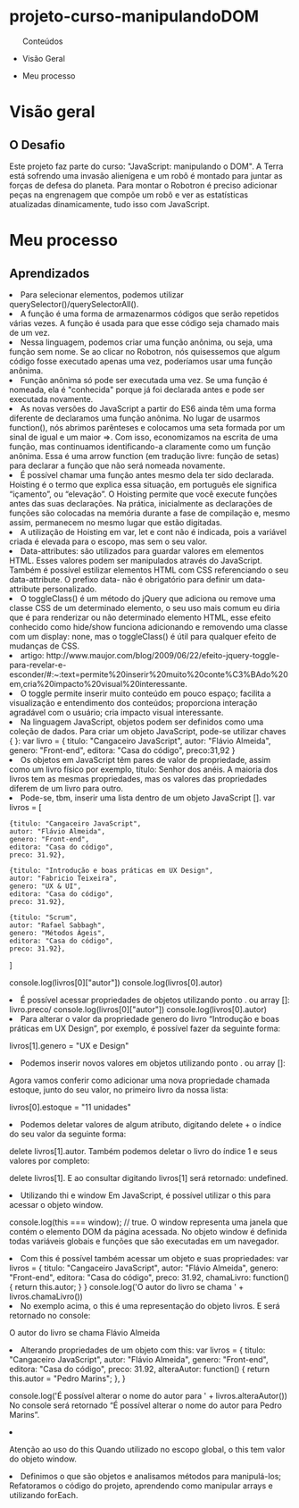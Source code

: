<h1> projeto-curso-manipulandoDOM </h1>

<ul>Conteúdos
  <li><p>Visão Geral</p></li> 
    <li><p>Meu processo</p></li>
  
  </ul>

<h1>Visão geral</>

   <h2>O Desafio</h2>
  <p>Este projeto faz parte do curso: "JavaScript: manipulando o DOM". A Terra está sofrendo uma invasão alienígena e um robô é montado para juntar as forças de defesa do planeta. Para montar o Robotron é preciso adicionar peças na engrenagem que compõe um robô e ver as estatísticas atualizadas dinamicamente, tudo isso com JavaScript. </p>
  
 
<h1>Meu processo</>
  <h2>Aprendizados</h2>


  <li>Para selecionar elementos, podemos utilizar querySelector()/querySelectorAll().</li>
  <li>A função é uma forma de armazenarmos códigos que serão repetidos várias vezes. A função é usada para que esse código seja chamado mais de um vez.</li>
  <li>Nessa linguagem, podemos criar uma função anônima, ou seja, uma função sem nome. Se ao clicar no Robotron, nós quisessemos que algum código fosse executado apenas uma vez, poderíamos usar uma função anônima.</li>
  <li>Função anônima só pode ser executada uma vez. Se uma função é nomeada, ela é "conhecida" porque já foi declarada antes e pode ser executada novamente.</li>
  <li>As novas versões do JavaScript a partir do ES6 ainda têm uma forma diferente de declaramos uma função anônima. No lugar de usarmos function(), nós abrimos parênteses e colocamos uma seta formada por um sinal de igual e um maior =>. Com isso, economizamos na escrita de uma função, mas continuamos identificando-a claramente como um função anônima. Essa é uma arrow function (em tradução livre: função de setas) para declarar a função que não será nomeada novamente.</li>
  <li>É possível chamar uma função  antes mesmo dela ter sido declarada. Hoisting é o termo que explica essa situação, em português ele significa “içamento”, ou “elevação”. O Hoisting permite que você execute funções antes das suas declarações. Na prática, inicialmente as declarações de funções são colocadas na memória durante a fase de compilação e, mesmo assim, permanecem no mesmo lugar que estão digitadas.</li>
  <li>A utilização de Hoisting em var, let e cont não é indicada, pois a variável criada é elevada para o escopo, mas sem o seu valor.</li>
  <li>Data-attributes: são utilizados para guardar valores em elementos HTML. Esses valores podem ser manipulados através do JavaScript. Também é possível estilizar elementos HTML com CSS referenciando o seu data-attribute. O prefixo data- não é obrigatório para definir um data-attribute personalizado.</li>
  <li>O toggleClass() é um método do jQuery que adiciona ou remove uma classe CSS de um determinado elemento, o seu uso mais comum eu diria que é para renderizar ou não determinado elemento HTML, esse efeito conhecido como hide/show funciona adicionando e removendo uma classe com um display: none, mas o toggleClass() é útil para qualquer efeito de mudanças de CSS.</li>
  <li>artigo: http://www.maujor.com/blog/2009/06/22/efeito-jquery-toggle-para-revelar-e-esconder/#:~:text=permite%20inserir%20muito%20conte%C3%BAdo%20em,cria%20impacto%20visual%20interessante.</li>
  <li>O toggle permite inserir muito conteúdo em pouco espaço; facilita a visualização e entendimento dos conteúdos; proporciona interação agradável com o usuário; cria impacto visual interessante.</li>
  <li>Na linguagem JavaScript, objetos podem ser definidos como uma coleção de dados. Para criar um objeto JavaScript, pode-se utilizar chaves { }:
  var livro = { 
titulo: "Cangaceiro JavaScript",  
autor: "Flávio Almeida", 
genero: "Front-end", 
editora: "Casa do código", 
preco:31,92
}
  </li>
  <li>Os objetos em JavaScript têm pares de valor de propriedade, assim como um livro físico por exemplo, título: Senhor dos anéis. A maioria dos livros tem as mesmas propriedades, mas os valores das propriedades diferem de um livro para outro.</li>
  <li>Pode-se, tbm, inserir uma lista dentro de um objeto JavaScript [].
  var livros = [

    {titulo: "Cangaceiro JavaScript",  
    autor: "Flávio Almeida", 
    genero: "Front-end", 
    editora: "Casa do código", 
    preco: 31.92},

    {titulo: "Introdução e boas práticas em UX Design",  
    autor: "Fabricio Teixeira", 
    genero: "UX & UI", 
    editora: "Casa do código", 
    preco: 31.92},

    {titulo: "Scrum",  
    autor: "Rafael Sabbagh", 
    genero: "Métodos Ágeis", 
    editora: "Casa do código", 
    preco: 31.92},
]

console.log(livros[0]["autor"])
console.log(livros[0].autor) </li>
  <li>É possível acessar propriedades de objetos utilizando ponto . ou array []:
  livro.preco/ console.log(livros[0]["autor"])
              console.log(livros[0].autor)</li>
<li>Para alterar o valor da propriedade genero do livro “Introdução e boas práticas em UX Design”, por exemplo, é possível fazer da seguinte forma:

livros[1].genero = "UX e Design"</li>
<li>Podemos inserir novos valores em objetos utilizando ponto . ou array []:

Agora vamos conferir como adicionar uma nova propriedade chamada estoque, junto do seu valor, no primeiro livro da nossa lista:

livros[0].estoque = "11 unidades"</li>
<li>Podemos deletar valores de algum atributo, digitando delete + o índice do seu valor da seguinte forma:

delete livros[1].autor. Também podemos deletar o livro do índice 1 e seus valores por completo:

delete livros[1]. E ao consultar digitando livros[1] será retornado: undefined. 
</li>
<li>Utilizando thi e window
Em JavaScript, é possível utilizar o this para acessar o objeto window.

console.log(this === window); // true. O window representa uma janela que contém o elemento DOM da página acessada. No objeto window é definida todas variáveis globais e funções que são executadas em um navegador. </li>
<li>Com this é possível também acessar um objeto e suas propriedades:
var livros = {
    titulo: "Cangaceiro JavaScript",  
    autor: "Flávio Almeida", 
    genero: "Front-end", 
    editora: "Casa do código", 
    preco: 31.92,
    chamaLivro: function() {
        return this.autor;
    }
}
console.log('O autor do livro se chama ' + livros.chamaLivro())</li>
<li>No exemplo acima, o this é uma representação do objeto livros. E será retornado no console:

O autor do livro se chama Flávio Almeida</li>
<li>Alterando propriedades de um objeto com this:
var livros = {
    titulo: "Cangaceiro JavaScript",  
    autor: "Flávio Almeida", 
    genero: "Front-end", 
    editora: "Casa do código", 
    preco: 31.92,
    alteraAutor: function() {
        return this.autor = "Pedro Marins";
    },
}

console.log('É possível alterar o nome do autor para ' + livros.alteraAutor())
No console será retornado “É possível alterar o nome do autor para Pedro Marins”.
</li>
<li>

Atenção ao uso do this
Quando utilizado no escopo global, o this tem valor do objeto window.</li>
<li>Definimos o que são objetos e analisamos métodos para manipulá-los;
Refatoramos o código do projeto, aprendendo como manipular arrays e utilizando forEach.</li>



  